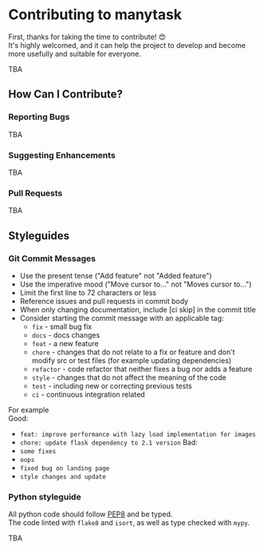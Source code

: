 # Contributing to manytask

First, thanks for taking the time to contribute! 😍  
It's highly welcomed, and it can help the project to develop and become more usefully and suitable for everyone. 


TBA


## How Can I Contribute?

### Reporting Bugs

TBA

### Suggesting Enhancements

TBA

### Pull Requests

TBA

## Styleguides

### Git Commit Messages

* Use the present tense ("Add feature" not "Added feature")
* Use the imperative mood ("Move cursor to..." not "Moves cursor to...")
* Limit the first line to 72 characters or less
* Reference issues and pull requests in commit body
* When only changing documentation, include [ci skip] in the commit title
* Consider starting the commit message with an applicable tag:
    * `fix` - small bug fix
    * `docs` - docs changes 
    * `feat` - a new feature 
    * `chore` - changes that do not relate to a fix or feature and don't modify src or test files (for example updating dependencies) 
    * `refactor` - code refactor that neither fixes a bug nor adds a feature
    * `style` - changes that do not affect the meaning of the code
    * `test` - including new or correcting previous tests
    * `ci` - continuous integration related

For example  
Good:
* `feat: improve performance with lazy load implementation for images`
* `chore: update flask dependency to 2.1 version`
Bad:
* `some fixes`
* `oops`
* `fixed bug on landing page`
* `style changes and update`

### Python styleguide

All python code should follow [PEP8](https://www.python.org/dev/peps/pep-0008/) and be typed.   
The code linted with `flake8` and `isort`, as well as type checked with `mypy`.

TBA
